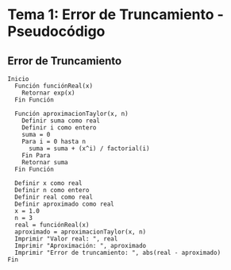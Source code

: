 # Tema 1: Error de Truncamiento - Pseudocódigo
## Error de Truncamiento
    Inicio
      Función funciónReal(x)
        Retornar exp(x)
      Fin Función
    
      Función aproximacionTaylor(x, n)
        Definir suma como real
        Definir i como entero
        suma = 0
        Para i = 0 hasta n
          suma = suma + (x^i) / factorial(i)
        Fin Para
        Retornar suma
      Fin Función
    
      Definir x como real
      Definir n como entero
      Definir real como real
      Definir aproximado como real
      x = 1.0
      n = 3
      real = funciónReal(x)
      aproximado = aproximacionTaylor(x, n)
      Imprimir "Valor real: ", real
      Imprimir "Aproximación: ", aproximado
      Imprimir "Error de truncamiento: ", abs(real - aproximado)
    Fin
